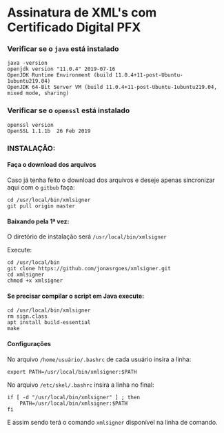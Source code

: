 # Assinatura de XML's com Certificado Digital PFX

### Verificar se o `java` está instalado

```
java -version
openjdk version "11.0.4" 2019-07-16
OpenJDK Runtime Environment (build 11.0.4+11-post-Ubuntu-1ubuntu219.04)
OpenJDK 64-Bit Server VM (build 11.0.4+11-post-Ubuntu-1ubuntu219.04, mixed mode, sharing)
```

### Verificar se o `openssl` está instalado

```
openssl version
OpenSSL 1.1.1b  26 Feb 2019
```

### INSTALAÇÃO: 

#### Faça o download dos arquivos

Caso já tenha feito o download dos arquivos e deseje apenas sincronizar aqui com o `gitbub` faça:

```
cd /usr/local/bin/xmlsigner
git pull origin master
```

#### Baixando pela 1ª vez:

O diretório de instalação será `/usr/local/bin/xmlsigner`

Execute:

```
cd /usr/local/bin
git clone https://github.com/jonasrgoes/xmlsigner.git
cd xmlsigner
chmod +x xmlsigner
```
 
#### Se precisar compilar o script em Java execute:

```
cd /usr/local/bin/xmlsigner
rm sign.class
apt install build-essential
make
```

#### Configurações

No arquivo `/home/usuário/.bashrc` de cada usuário insira a linha:

```
export PATH=/usr/local/bin/xmlsigner:$PATH
```

No arquivo `/etc/skel/.bashrc` insira a linha no final:

```
if [ -d "/usr/local/bin/xmlsigner" ] ; then
    PATH=/usr/local/bin/xmlsigner:$PATH
fi
```

E assim sendo terá o comando `xmlsigner` disponível na linha de comando.